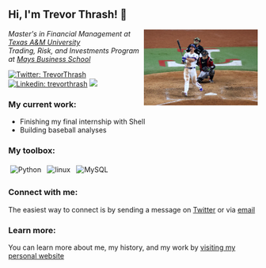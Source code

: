 <h2> Hi, I'm Trevor Thrash! 👋</h2>
<img align='right' src="seager.webp" width="230" style="border-radius: 10;">
<p><em>Master's in Financial Management at <a href="https://www.tamu.edu">Texas A&M University</a></br>Trading, Risk, and Investments Program at <a href="https://mays.tamu.edu">Mays Business School</a></em></p>

[![Twitter: TrevorThrash](https://img.shields.io/twitter/follow/BuntocoStats?style=social)](https://twitter.com/TrevorThrash)
[![Linkedin: trevorthrash](https://img.shields.io/badge/-trevorthrash-blue?style=flat-square&logo=Linkedin&logoColor=white&link=https://www.linkedin.com/in/trevorthrash/)](https://www.linkedin.com/in/trevorthrash/)
![](https://komarev.com/ghpvc/?username=trevorthrash&style=flat-square)

### My current work:
- Finishing my final internship with Shell
- Building baseball analyses

### My toolbox:
<p align="left">
	<img title="Python" alt="Python" src="https://raw.githubusercontent.com/Thomas-George-T/Thomas-George-T/master/assets/python.svg" width="40" height="40" style="vertical-align:down; margin:4px"/>
	<img title="R" alt="linux" src="https://raw.githubusercontent.com/Thomas-George-T/Thomas-George-T/master/assets/r-lang.svg" width="55" style="vertical-align:down; margin:4px"/>
	<img title="AWS" alt="MySQL" src="https://raw.githubusercontent.com/Thomas-George-T/Thomas-George-T/master/assets/aws.svg" width="40" height="40" style="vertical-align:down; margin:4px"/>
</p>

### Connect with me:
The easiest way to connect is by sending a message on [Twitter](https://twitter.com/BuntocoStats) or via [email](mailto:trevor@buntocostats.com)

### Learn more:
You can learn more about me, my history, and my work by [visiting my personal website](https://trevorthrash.com)
